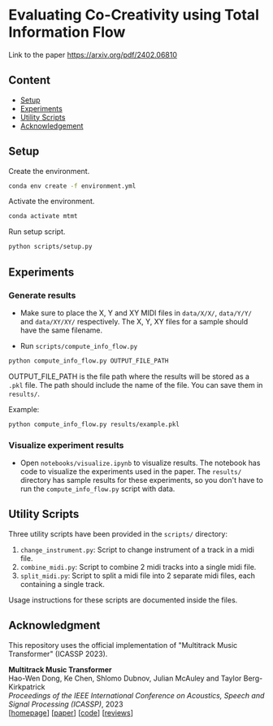 # Evaluating Co-Creativity using Total Information Flow

Link to the paper https://arxiv.org/pdf/2402.06810

## Content

- [Setup](#setup)
- [Experiments](#experiments)
- [Utility Scripts](#utility-scripts)
- [Acknowledgement](#acknowledgement)

## Setup

Create the environment.

```sh
conda env create -f environment.yml
```

Activate the environment.

```sh
conda activate mtmt
```

Run setup script.

```sh
python scripts/setup.py
```

## Experiments

### Generate results

* Make sure to place the X, Y and XY MIDI files in `data/X/X/`, `data/Y/Y/` and `data/XY/XY/` respectively. The X, Y, XY files for a sample should have the same filename. 

* Run `scripts/compute_info_flow.py`

```sh
python compute_info_flow.py OUTPUT_FILE_PATH
```

OUTPUT_FILE_PATH is the file path where the results will be stored as a `.pkl` file. The path should include the name of the file. You can save them in `results/`. 

Example:
```sh
python compute_info_flow.py results/example.pkl
```

### Visualize experiment results

* Open `notebooks/visualize.ipynb` to visualize results. The notebook has code to visualize the experiments used in the paper. The `results/` directory has sample results for these experiments, so you don't have to run the `compute_info_flow.py` script with data. 

## Utility Scripts

Three utility scripts have been provided in the `scripts/` directory:

1. `change_instrument.py`: Script to change instrument of a track in a midi file.
2. `combine_midi.py`: Script to combine 2 midi tracks into a single midi file.
3. `split_midi.py`: Script to split a midi file into 2 separate midi files, each containing a single track.

Usage instructions for these scripts are documented inside the files.

## Acknowledgment

This repository uses the official implementation of "Multitrack Music Transformer" (ICASSP 2023).

__Multitrack Music Transformer__<br>
Hao-Wen Dong, Ke Chen, Shlomo Dubnov, Julian McAuley and Taylor Berg-Kirkpatrick<br>
_Proceedings of the IEEE International Conference on Acoustics, Speech and Signal Processing (ICASSP)_, 2023<br>
[[homepage](https://salu133445.github.io/mmt/)]
[[paper](https://arxiv.org/pdf/2207.06983.pdf)]
[[code](https://github.com/salu133445/mmt)]
[[reviews](https://salu133445.github.io/pdf/mmt-icassp2023-reviews.pdf)]

